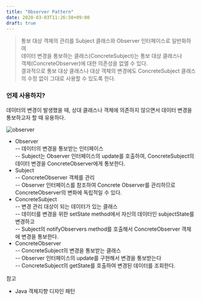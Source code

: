 ```yaml
---
title: "Observer Pattern"
date: 2020-03-03T11:26:50+09:00
draft: true
---
```

> 통보 대상 객체의 관리를 Subject 클래스와 Observer 인터페이스로 일반화하여  
> 데이터 변경을 통보하는 클래스(ConcreteSubject)는 통보 대상 클래스나  
> 객체(ConcreteObserver)에 대한 의존성을 없앨 수 있다.  
> 결과적으로 통보 대상 클래스나 대상 객체의 변경에도 ConcreteSubject 클래스의 수정 없이 그대로 사용할 수 있도록 한다.

### 언제 사용하지?
데이터의 변경이 발생했을 때, 상대 클래스나 객체에 의존하지 않으면서 데이터 변경을 통보하고자 할 때 유용하다.

![observer](/img/observer.svg)

* Observer  
-- 데이터의 변경을 통보받는 인터페이스  
-- Subject는 Observer 인터페이스의 update를 호출하여, ConcreteSubject의 데이터 변경을 ConcreteObserver에게 통보한다.
* Subject  
-- ConcreteObserver 객체를 관리  
-- Observer 인터페이스를 참조하여 Concrete Observer를 관리하므로 ConcreteObserver의 변화에 독립적일 수 있다.
* ConcreteSubject  
-- 변경 관리 대상이 되는 데이터가 있는 클래스  
-- 데이터를 변경을 위한 setState method에서 자신의 데이터인 subjectState를 변경하고  
-- Subject의 notifyObservers method를 호출해서 ConcreteObserver 객체에 변경을 통보한다.
* ConcreteObserver  
-- ConcreteSubject의 변경을 통보받는 클래스  
-- Observer 인터페이스의 update를 구현해서 변경을 통보받는다  
-- ConcreteSubject의 getState를 호출하여 변경된 데이터를 조회한다.


참고

- Java 객체지향 디자인 패턴
